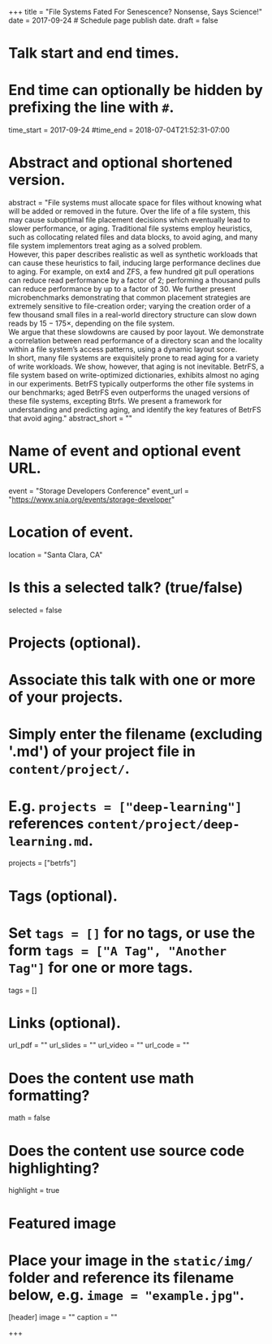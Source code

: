 +++
title = "File Systems Fated For Senescence? Nonsense, Says Science!"
date = 2017-09-24  # Schedule page publish date.
draft = false

# Talk start and end times.
#   End time can optionally be hidden by prefixing the line with `#`.
time_start = 2017-09-24
#time_end = 2018-07-04T21:52:31-07:00

# Abstract and optional shortened version.
abstract = "File systems must allocate space for files without knowing what will be added or removed in the future.  Over the life of a file system, this may cause suboptimal file placement decisions which eventually lead to slower performance, or aging. Traditional file systems employ heuristics, such as collocating related files and data blocks, to avoid aging, and many file system implementors treat aging as a solved problem. <br/>However, this paper describes realistic as well as synthetic workloads that can cause these heuristics to fail, inducing large performance declines due to aging. For example, on ext4 and ZFS, a few hundred git pull operations can reduce read performance by a factor of 2; performing a thousand pulls can reduce performance by up to a factor of 30. We further present microbenchmarks demonstrating that common placement strategies are extremely sensitive to file-creation order; varying the creation order of a few thousand small files in a real-world directory structure can slow down reads by 15 − 175×, depending on the file system. <br/>We argue that these slowdowns are caused by poor layout.  We demonstrate a correlation between read performance of a directory scan and the locality within a file system’s access patterns, using a dynamic layout score. <br/>In short, many file systems are exquisitely prone to read aging for a variety of write workloads. We show, however, that aging is not inevitable. BetrFS, a file system based on write-optimized dictionaries, exhibits almost no aging in our experiments. BetrFS typically outperforms the other file systems in our benchmarks; aged BetrFS even outperforms the unaged versions of these file systems, excepting Btrfs. We present a framework for understanding and predicting aging, and identify the key features of BetrFS that avoid aging."
abstract_short = ""

# Name of event and optional event URL.
event = "Storage Developers Conference"
event_url = "https://www.snia.org/events/storage-developer"

# Location of event.
location = "Santa Clara, CA"

# Is this a selected talk? (true/false)
selected = false

# Projects (optional).
#   Associate this talk with one or more of your projects.
#   Simply enter the filename (excluding '.md') of your project file in `content/project/`.
#   E.g. `projects = ["deep-learning"]` references `content/project/deep-learning.md`.
projects = ["betrfs"]

# Tags (optional).
#   Set `tags = []` for no tags, or use the form `tags = ["A Tag", "Another Tag"]` for one or more tags.
tags = []

# Links (optional).
url_pdf = ""
url_slides = ""
url_video = ""
url_code = ""

# Does the content use math formatting?
math = false

# Does the content use source code highlighting?
highlight = true

# Featured image
# Place your image in the `static/img/` folder and reference its filename below, e.g. `image = "example.jpg"`.
[header]
image = ""
caption = ""

+++
